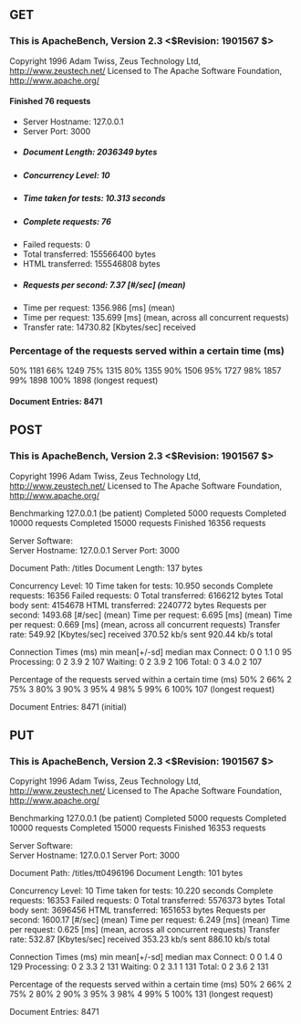 ## GET

### This is ApacheBench, Version 2.3 <$Revision: 1901567 $>

Copyright 1996 Adam Twiss, Zeus Technology Ltd, http://www.zeustech.net/ Licensed to The Apache Software Foundation, http://www.apache.org/

#### Finished 76 requests

- Server Hostname: 127.0.0.1
- Server Port: 3000
- ##### Document Length: 2036349 bytes
- ##### Concurrency Level: 10
- ##### Time taken for tests: 10.313 seconds
- ##### Complete requests: 76
- Failed requests: 0
- Total transferred: 155566400 bytes
- HTML transferred: 155546808 bytes
- ##### Requests per second: 7.37 [#/sec] (mean)
- Time per request: 1356.986 [ms] (mean)
- Time per request: 135.699 [ms] (mean, across all concurrent requests)
- Transfer rate: 14730.82 [Kbytes/sec] received

### Percentage of the requests served within a certain time (ms)

50% 1181
66% 1249
75% 1315
80% 1355
90% 1506
95% 1727
98% 1857
99% 1898
100% 1898 (longest request)

#### Document Entries: 8471

## POST

### This is ApacheBench, Version 2.3 <$Revision: 1901567 $>

Copyright 1996 Adam Twiss, Zeus Technology Ltd, http://www.zeustech.net/
Licensed to The Apache Software Foundation, http://www.apache.org/

Benchmarking 127.0.0.1 (be patient)
Completed 5000 requests
Completed 10000 requests
Completed 15000 requests
Finished 16356 requests

Server Software:  
Server Hostname: 127.0.0.1
Server Port: 3000

Document Path: /titles
Document Length: 137 bytes

Concurrency Level: 10
Time taken for tests: 10.950 seconds
Complete requests: 16356
Failed requests: 0
Total transferred: 6166212 bytes
Total body sent: 4154678
HTML transferred: 2240772 bytes
Requests per second: 1493.68 [#/sec] (mean)
Time per request: 6.695 [ms] (mean)
Time per request: 0.669 [ms] (mean, across all concurrent requests)
Transfer rate: 549.92 [Kbytes/sec] received
370.52 kb/s sent
920.44 kb/s total

Connection Times (ms)
min mean[+/-sd] median max
Connect: 0 0 1.1 0 95
Processing: 0 2 3.9 2 107
Waiting: 0 2 3.9 2 106
Total: 0 3 4.0 2 107

Percentage of the requests served within a certain time (ms)
50% 2
66% 2
75% 3
80% 3
90% 3
95% 4
98% 5
99% 6
100% 107 (longest request)

Document Entries: 8471 (initial)

## PUT

### This is ApacheBench, Version 2.3 <$Revision: 1901567 $>

Copyright 1996 Adam Twiss, Zeus Technology Ltd, http://www.zeustech.net/
Licensed to The Apache Software Foundation, http://www.apache.org/

Benchmarking 127.0.0.1 (be patient)
Completed 5000 requests
Completed 10000 requests
Completed 15000 requests
Finished 16353 requests

Server Software:  
Server Hostname: 127.0.0.1
Server Port: 3000

Document Path: /titles/tt0496196
Document Length: 101 bytes

Concurrency Level: 10
Time taken for tests: 10.220 seconds
Complete requests: 16353
Failed requests: 0
Total transferred: 5576373 bytes
Total body sent: 3696456
HTML transferred: 1651653 bytes
Requests per second: 1600.17 [#/sec] (mean)
Time per request: 6.249 [ms] (mean)
Time per request: 0.625 [ms] (mean, across all concurrent requests)
Transfer rate: 532.87 [Kbytes/sec] received
353.23 kb/s sent
886.10 kb/s total

Connection Times (ms)
min mean[+/-sd] median max
Connect: 0 0 1.4 0 129
Processing: 0 2 3.3 2 131
Waiting: 0 2 3.1 1 131
Total: 0 2 3.6 2 131

Percentage of the requests served within a certain time (ms)
50% 2
66% 2
75% 2
80% 2
90% 3
95% 3
98% 4
99% 5
100% 131 (longest request)

Document Entries: 8471
